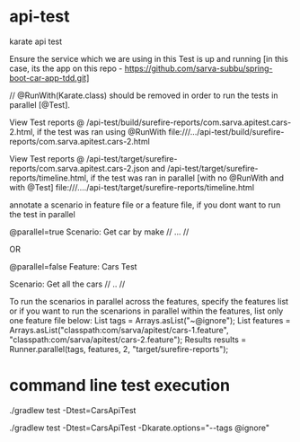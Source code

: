 # api-test
karate api test

Ensure the service which we are using in this Test is up and running [in this case, its the app on this repo -  https://github.com/sarva-subbu/spring-boot-car-app-tdd.git]

// @RunWith(Karate.class) should be removed in order to run the tests in parallel [@Test].

View Test reports @ /api-test/build/surefire-reports/com.sarva.apitest.cars-2.html, if the test was ran using @RunWith
file:///.../api-test/build/surefire-reports/com.sarva.apitest.cars-2.html

View Test reports @ /api-test/target/surefire-reports/com.sarva.apitest.cars-2.json and /api-test/target/surefire-reports/timeline.html, if the test was ran in parallel [with no @RunWith and with @Test]
file:///..../api-test/target/surefire-reports/timeline.html

annotate a scenario in feature file or a feature file, if you dont want to run the test in parallel 

@parallel=true
Scenario: Get car by make
//
...
//

OR

@parallel=false
Feature: Cars Test

Scenario: Get all the cars
//
..
//

To run the scenarios in parallel across the features, specify the features list or if you want to run the scenarions in parallel within the features, list only one feature file below:
  List<String> tags = Arrays.asList("~@ignore");
  List<String> features = Arrays.asList("classpath:com/sarva/apitest/cars-1.feature", "classpath:com/sarva/apitest/cars-2.feature");
  Results results = Runner.parallel(tags, features, 2, "target/surefire-reports");


# command line test execution
./gradlew test -Dtest=CarsApiTest

./gradlew test -Dtest=CarsApiTest -Dkarate.options="--tags @ignore"
